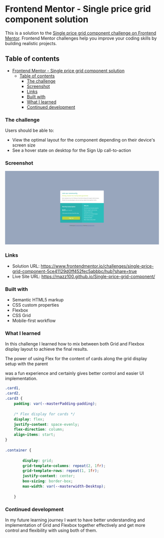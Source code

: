# Frontend Mentor - Single price grid component solution

This is a solution to the [Single price grid component challenge on Frontend Mentor](https://www.frontendmentor.io/challenges/single-price-grid-component-5ce41129d0ff452fec5abbbc). Frontend Mentor challenges help you improve your coding skills by building realistic projects. 

## Table of contents

- [Frontend Mentor - Single price grid component solution](#frontend-mentor---single-price-grid-component-solution)
  - [Table of contents](#table-of-contents)
    - [The challenge](#the-challenge)
    - [Screenshot](#screenshot)
    - [Links](#links)
    - [Built with](#built-with)
    - [What I learned](#what-i-learned)
    - [Continued development](#continued-development)


### The challenge

Users should be able to:

- View the optimal layout for the component depending on their device's screen size
- See a hover state on desktop for the Sign Up call-to-action

### Screenshot

![](./screenshot.png)


### Links

- Solution URL: https://www.frontendmentor.io/challenges/single-price-grid-component-5ce41129d0ff452fec5abbbc/hub?share=true
- Live Site URL: https://mazz100.github.io/Single-price-grid-component/


### Built with

- Semantic HTML5 markup
- CSS custom properties
- Flexbox
- CSS Grid
- Mobile-first workflow


### What I learned
In this challenge I learned how to mix between both Grid and Flexbox display layout to achieve the final results.

The power of using Flex for the content of cards along the grid display setup with the parent <div> was a fun experience and certainly gives better control and easier UI implementation.
```css
.card1,
.card2,
.card3 {
    padding: var(--masterPadding-padding);

    /* Flex display for cards */
    display: flex;
    justify-content: space-evenly;
    flex-direction: column;
    align-items: start;
}

.container {

        display: grid;
        grid-template-columns: repeat(2, 1fr);
        grid-template-rows: repeat(1, 1fr);
        justify-content: center;
        box-sizing: border-box;
        max-width: var(--masterwidth-Desktop);

    }

```

### Continued development

In my future learning journey I want to have better understanding and implementation of Grid and Flexbox together effectively and get more control and flexibility with using both of them.


